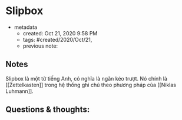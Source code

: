 ---
---

# Slipbox

- metadata
	- created: Oct 21, 2020 9:58 PM
	- tags: #created/2020/Oct/21,
	- previous note:

## Notes
Slipbox là một từ tiếng Anh, có nghĩa là ngăn kéo trượt. Nó chính là [[Zettelkasten]] trong hệ thống ghi chú theo phương pháp của [[Niklas Luhmann]].

## Questions & thoughts:
